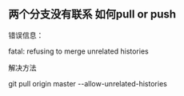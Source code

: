 ## 两个分支没有联系 如何pull or push

错误信息：

fatal: refusing to merge unrelated histories


解决方法

git pull origin master --allow-unrelated-histories